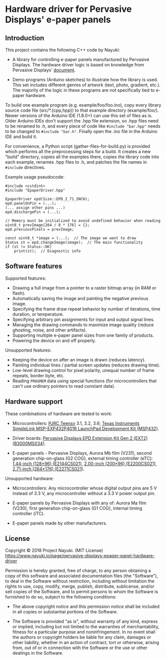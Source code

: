 Hardware driver for Pervasive Displays' e-paper panels
======================================================

Introduction
------------

This project contains the following C++ code by Nayuki:

* A library for controlling e-paper panels manufactured by Pervasive Displays. The hardware driver logic is based on knowledge from Pervasive Displays' [document](http://www.pervasivedisplays.com/_literature_220873/COG_Driver_Interface_Timing_for_small_size_G2_V231).

* Demo programs (Arduino sketches) to illustrate how the library is used. This set includes different genres of artwork (text, photo, gradient, etc.). The majority of the logic in these programs are not specifically tied to e-paper hardware.

To build one example program (e.g. example/foo/foo.ino), copy every library source code file (src/*.{cpp,hpp}) to that example directory (example/foo/). Newer versions of the Arduino IDE (1.8.0+) can use this set of files as is. Older Arduino IDEs don't support the .hpp file extension, so .hpp files need to be renamed to .h, and every piece of code like `#include "bar.hpp"` needs to be changed to `#include "bar.h"`. Finally open the .ino file in the Arduino IDE and build it.

For convenience, a Python script (gather-files-for-build.py) is provided which performs all the preprocessing steps for a build. It creates a new "build" directory, copies all the examples there, copies the library code into each example, renames .hpp files to .h, and patches the file names in `#include` directives.

Example usage pseudocode:

    #include <cstdint>
    #include "EpaperDriver.hpp"
    
    EpaperDriver epd(Size::EPD_2_71_INCH);
    epd.panelOnPin = (...);
    (... assign other pins ...)
    epd.dischargePin = (...);
    
    // Memory must be initialized to avoid undefined behavior when reading
    uint8_t prevImage[264 / 8 * 176] = {};
    epd.previousPixels = prevImage;
    
    const uint8_t *image = (...);  // The image we want to draw
    Status st = epd.changeImage(image);  // The main functionality
    if (st != Status::OK)
        print(st);  // Diagnostic info


Software features
-----------------

Supported features:

* Drawing a full image from a pointer to a raster bitmap array (in RAM or flash).
* Automatically saving the image and painting the negative previous image.
* Specifying the frame draw repeat behavior by number of iterations, time duration, or temperature.
* Specifying arbitrary pin assignments for input and output signal lines.
* Managing the drawing commands to maximize image quality (reduce ghosting, noise, and other artifacts).
* Supporting multiple e-paper panel sizes from one family of products.
* Powering the device on and off properly.

Unsupported features:

* Keeping the device on after an image is drawn (reduces latency).
* Painting individual lines / partial screen updates (reduces drawing time).
* Low-level drawing control for pixel polarity, unequal number of frame repeats, border byte, etc.
* Reading `PROGMEM` data using special functions (for microcontrollers that can't use ordinary pointers to read constant data).


Hardware support
----------------

These combinations of hardware are tested to work:

* Microcontrollers:
  [PJRC Teensy](https://www.pjrc.com/teensy/index.html) 3.1, 3.2, 3.6;
  [Texas Instruments SimpleLink MSP-EXP432P401R LaunchPad Development Kit (MSP432)](http://www.ti.com/tool/MSP-EXP432P401R).

* Driver boards:
  [Pervasive Displays EPD Extension Kit Gen 2 (EXT2) (B3000MS034)](http://www.pervasivedisplays.com/kits/ext2_kit).

* E-paper panels - Pervasive Displays, Aurora Mb film (V231), second generation chip-on-glass (G2 COG), external timing controller (eTC):
  [1.44-inch (128×96) (E2144CS021)](http://www.pervasivedisplays.com/products/144),
  [2.00-inch (200×96) (E2200CS021)](http://www.pervasivedisplays.com/products/200),
  [2.71-inch (264×176) (E2271CS021)](http://www.pervasivedisplays.com/products/271).

Unsupported hardware:

* Microcontrollers:
  Any microcontroller whose digital output pins are 5 V instead of 3.3 V,
  any microcontroller without a 3.3 V power output pin.

* E-paper panels by Pervasive Displays with any of:
  Aurora Ma film (V230),
  first generation chip-on-glass (G1 COG),
  internal timing controller (iTC).

* E-paper panels made by other manufacturers.


License
-------

Copyright © 2018 Project Nayuki. (MIT License)  
https://www.nayuki.io/page/pervasive-displays-epaper-panel-hardware-driver

Permission is hereby granted, free of charge, to any person obtaining a copy of
this software and associated documentation files (the "Software"), to deal in
the Software without restriction, including without limitation the rights to
use, copy, modify, merge, publish, distribute, sublicense, and/or sell copies of
the Software, and to permit persons to whom the Software is furnished to do so,
subject to the following conditions:

* The above copyright notice and this permission notice shall be included in
  all copies or substantial portions of the Software.

* The Software is provided "as is", without warranty of any kind, express or
  implied, including but not limited to the warranties of merchantability,
  fitness for a particular purpose and noninfringement. In no event shall the
  authors or copyright holders be liable for any claim, damages or other
  liability, whether in an action of contract, tort or otherwise, arising from,
  out of or in connection with the Software or the use or other dealings in the
  Software.

